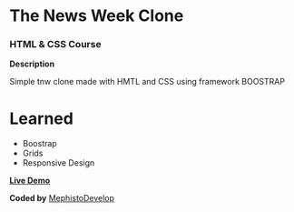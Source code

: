 # The News Week Clone

### HTML & CSS Course

**Description**

Simple tnw clone made with HMTL and CSS using framework BOOSTRAP

# Learned

- Boostrap
- Grids
- Responsive Design

[**Live Demo**](https://rawcdn.githack.com/MephistoDevelop/newsweek-clone/9d44d9462afe37e1dd83d9e0b43fea66371844bf/index.html)

**Coded by**
[MephistoDevelop](https://www.github.com/mephistodevelop)
